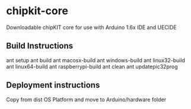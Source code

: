 # chipkit-core
Downloadable chipKIT core for use with Arduino 1.6x IDE and UECIDE

## Build Instructions

ant setup
ant build
ant macosx-build
ant windows-build
ant linux32-build
ant linux64-build
ant raspberrypi-build
ant clean
ant updatepic32prog

## Deployment instructions

Copy from dist OS Platform and move to Arduino/hardware folder

